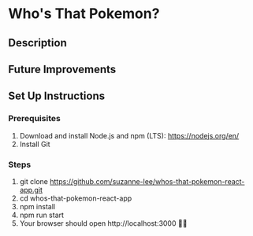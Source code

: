 # Who's That Pokemon? 

## Description

## Future Improvements 

## Set Up Instructions 

### Prerequisites

1. Download and install Node.js and npm (LTS): https://nodejs.org/en/
2. Install Git

### Steps

1. git clone https://github.com/suzanne-lee/whos-that-pokemon-react-app.git
1. cd whos-that-pokemon-react-app
1. npm install
1. npm run start
1. Your browser should open http://localhost:3000 🥳🎉
